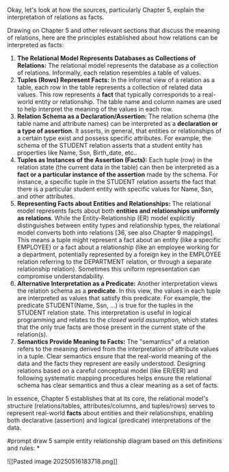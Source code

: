 Okay, let's look at how the sources, particularly Chapter 5, explain the interpretation of relations as facts.

Drawing on Chapter 5 and other relevant sections that discuss the meaning of relations, here are the principles established about how relations can be interpreted as facts:

1. **The Relational Model Represents Databases as Collections of Relations:** The relational model represents the database as a collection of relations. Informally, each relation resembles a table of values.
2. **Tuples (Rows) Represent Facts:** In the informal view of a relation as a table, each row in the table represents a collection of related data values. This row represents a **fact** that typically corresponds to a real-world entity or relationship. The table name and column names are used to help interpret the meaning of the values in each row.
3. **Relation Schema as a Declaration/Assertion:** The relation schema (the table name and attribute names) can be interpreted as a **declaration or a type of assertion**. It asserts, in general, that entities or relationships of a certain type exist and possess specific attributes. For example, the schema of the STUDENT relation asserts that a student entity has properties like Name, Ssn, Birth_date, etc..
4. **Tuples as Instances of the Assertion (Facts):** Each tuple (row) in the relation state (the current data in the table) can then be interpreted as a **fact or a particular instance of the assertion** made by the schema. For instance, a specific tuple in the STUDENT relation asserts the fact that there is a particular student entity with specific values for Name, Ssn, and other attributes.
5. **Representing Facts about Entities and Relationships:** The relational model represents facts about both **entities and relationships uniformly as relations**. While the Entity-Relationship (ER) model explicitly distinguishes between entity types and relationship types, the relational model converts both into relations [36, see also Chapter 9 mappings]. This means a tuple might represent a fact about an entity (like a specific EMPLOYEE) or a fact about a relationship (like an employee working for a department, potentially represented by a foreign key in the EMPLOYEE relation referring to the DEPARTMENT relation, or through a separate relationship relation). Sometimes this uniform representation can compromise understandability.
6. **Alternative Interpretation as a Predicate:** Another interpretation views the relation schema as a **predicate**. In this view, the values in each tuple are interpreted as values that satisfy this predicate. For example, the predicate STUDENT(Name, Ssn, ...) is true for the tuples in the STUDENT relation state. This interpretation is useful in logical programming and relates to the _closed world assumption_, which states that the only true facts are those present in the current state of the relation(s).
7. **Semantics Provide Meaning to Facts:** The "semantics" of a relation refers to the meaning derived from the interpretation of attribute values in a tuple. Clear semantics ensure that the real-world meaning of the data and the facts they represent are easily understood. Designing relations based on a careful conceptual model (like ER/EER) and following systematic mapping procedures helps ensure the relational schema has clear semantics and thus a clear meaning as a set of facts.

In essence, Chapter 5 establishes that at its core, the relational model's structure (relations/tables, attributes/columns, and tuples/rows) serves to represent real-world **facts** about entities and their relationships, enabling both declarative (assertion) and logical (predicate) interpretations of the data.

#prompt
draw 5 sample entity relationship diagram based on this definitions and rules: *

![[Pasted image 20250516183718.png]]
